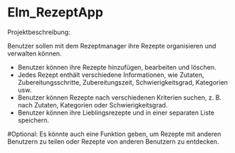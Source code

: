 # Elm_RezeptApp

Projektbeschreibung: 

Benutzer sollen mit dem Rezeptmanager ihre Rezepte organisieren und verwalten können. 

- Benutzer können ihre Rezepte hinzufügen, bearbeiten und löschen.
- Jedes Rezept enthält verschiedene Informationen, wie Zutaten, Zubereitungsschritte, Zubereitungszeit, Schwierigkeitsgrad, Kategorien usw.
- Benutzer können Rezepte nach verschiedenen Kriterien suchen, z. B. nach Zutaten, Kategorien oder Schwierigkeitsgrad.
- Benutzer können ihre Lieblingsrezepte und in einer separaten Liste speichern.

#Optional:
Es könnte auch eine Funktion geben, um Rezepte mit anderen Benutzern zu teilen oder Rezepte von anderen Benutzern zu entdecken.
